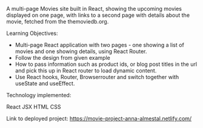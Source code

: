 A multi-page Movies site built in React, showing the upcoming movies displayed on one page, with links to a second page with details about the movie, fetched from the themoviedb.org.

 

Learning Objectives: 
* Multi-page React application with two pages - one showing a list of movies and one showing details, using React Router.
* Follow the design from given example
* How to pass information such as product ids, or blog post titles in the url and pick this up in React router to load dynamic content.
* Use React hooks, Router, Browserrouter and switch together with useState and useEffect.

Technology implemented:

React
JSX
HTML
CSS


Link to deployed project:
https://movie-project-anna-almestal.netlify.com/






